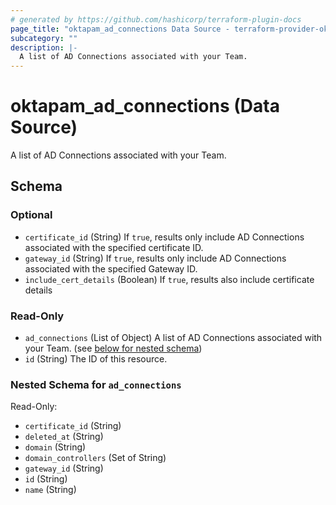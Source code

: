 ```yaml
---
# generated by https://github.com/hashicorp/terraform-plugin-docs
page_title: "oktapam_ad_connections Data Source - terraform-provider-oktapam"
subcategory: ""
description: |-
  A list of AD Connections associated with your Team.
---
```


# oktapam_ad_connections (Data Source)

A list of AD Connections associated with your Team.



<!-- schema generated by tfplugindocs -->
## Schema

### Optional

- `certificate_id` (String) If `true`, results only include AD Connections associated with the specified certificate ID.
- `gateway_id` (String) If `true`, results only include AD Connections associated with the specified Gateway ID.
- `include_cert_details` (Boolean) If `true`, results also include certificate details

### Read-Only

- `ad_connections` (List of Object) A list of AD Connections associated with your Team. (see [below for nested schema](#nestedatt--ad_connections))
- `id` (String) The ID of this resource.

<a id="nestedatt--ad_connections"></a>
### Nested Schema for `ad_connections`

Read-Only:

- `certificate_id` (String)
- `deleted_at` (String)
- `domain` (String)
- `domain_controllers` (Set of String)
- `gateway_id` (String)
- `id` (String)
- `name` (String)


